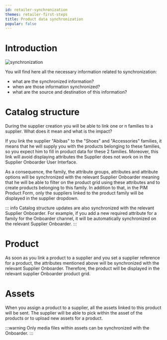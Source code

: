 ```yaml
---
id: retailer-synchronization
themes: retailer-first-steps
title: Product data synchronization
popular: false
---
```


# Introduction

![synchronization](../img/synchronization.svg)

You will find here all the necessary information related to synchronization:
- what are the synchronized information?
- when are those information synchronized?
- what are the source and destination of this information?

# Catalog structure

During the supplier creation you will be able to link one or n families to a supplier.
What does it mean and what is the impact?

If you link the supplier "Abibas" to the "Shoes" and "Accessories" families, it means that he will supply you with the products belonging to these families, so you expect him to fill in product data for these 2 families.
Moreover, this link will avoid displaying attributes the Supplier does not work on in the Supplier Onboarder User Interface.

As a consequence, the family, the attribute groups, attributes and attribute options will be synchronized with the relevant Supplier Onboarder meaning that he will be able to filter on the product grid using these attributes and to create products belonging to this family. In addition to that, in the PIM Product Form, only the suppliers linked to the product family will be displayed in the supplier dropdown.

::: info
Catalog structure updates are also synchronized with the relevant Supplier Onboarder. For example, if you add a new required attribute for a family for the Onboarder channel, it will be automatically synchronized on the relevant Supplier Onboarder.
:::

# Product

As soon as you link a product to a supplier and you set a supplier reference for a product, the attributes mentioned above will be synchronized with the relevant Supplier Onboarder. Therefore, the product will be displayed in the relevant supplier Onboarder product grid.

# Assets
When you assign a product to a supplier, all the assets linked to this product will be sent. The supplier will be able to pick within the asset of the products or to upload new assets for a product.

:::warning
Only media files within assets can be synchronized with the Onboarder.
:::
